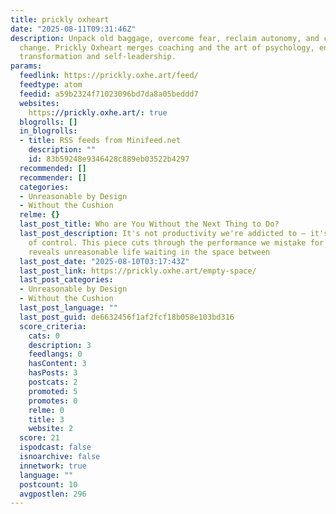 ```yaml
---
title: prickly oxheart
date: "2025-08-11T09:31:46Z"
description: Unpack old baggage, overcome fear, reclaim autonomy, and create real
  change. Prickly Oxheart merges coaching and the art of psychology, enabling authentic
  transformation and self-leadership.
params:
  feedlink: https://prickly.oxhe.art/feed/
  feedtype: atom
  feedid: a59b2324f71023096bd7da8a05beddd7
  websites:
    https://prickly.oxhe.art/: true
  blogrolls: []
  in_blogrolls:
  - title: RSS feeds from Minifeed.net
    description: ""
    id: 83b59248e9346428c889eb03522b4297
  recommended: []
  recommender: []
  categories:
  - Unreasonable by Design
  - Without the Cushion
  relme: {}
  last_post_title: Who are You Without the Next Thing to Do?
  last_post_description: It's not productivity we're addicted to — it's the illusion
    of control. This piece cuts through the performance we mistake for living, and
    reveals unreasonable life waiting in the space between
  last_post_date: "2025-08-10T03:17:43Z"
  last_post_link: https://prickly.oxhe.art/empty-space/
  last_post_categories:
  - Unreasonable by Design
  - Without the Cushion
  last_post_language: ""
  last_post_guid: de6632456f1af2fcf18b058e103bd316
  score_criteria:
    cats: 0
    description: 3
    feedlangs: 0
    hasContent: 3
    hasPosts: 3
    postcats: 2
    promoted: 5
    promotes: 0
    relme: 0
    title: 3
    website: 2
  score: 21
  ispodcast: false
  isnoarchive: false
  innetwork: true
  language: ""
  postcount: 10
  avgpostlen: 296
---
```

